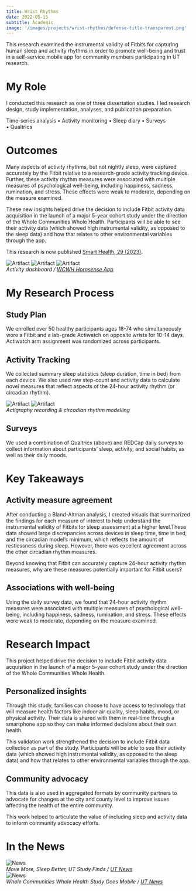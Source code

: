 ```yaml
---
title: Wrist Rhythms
date: 2022-05-15
subtitle: Academic
image: '/images/projects/wrist-rhythms/defense-title-transparent.png'
---
```


This research examined the instrumental validity of Fitbits for capturing human sleep and activity rhythms in order to promote well-being and trust in a self-service mobile app for community members participating in UT research.

# My Role

I conducted this research as one of three dissertation studies. I led research design, study implementation, analyses, and publication preparation.

Time-series analysis • Activity monitoring • Sleep diary • Surveys • Qualtrics

# Outcomes
Many aspects of activity rhythms, but not nightly sleep, were captured accurately by the Fitbit relative to a research-grade activity tracking device. Further, these activity rhythm measures were associated with multiple measures of psychological well-being, including happiness, sadness, rumination, and stress. These effects were weak to moderate, depending on the measure examined.

These new insights helped drive the decision to include Fitbit activity data acquisition in the launch of a major 5-year cohort study under the direction of the Whole Communities Whole Health. Participants will be able to see their activity data (which showed high instrumental validity, as opposed to the sleep data) and how that relates to other environmental variables through the app.

This research is now published [Smart Health, 29 (2023)](https://www.sciencedirect.com/science/article/pii/S2352648323000466).

<div class="gallery-box">
  <div class="gallery">
    <img src="/images/projects/wrist-rhythms/hornsense-home.PNG" B loading="lazy" alt="Artifact">
    <img src="/images/projects/wrist-rhythms/IMG_9521.PNG" B loading="lazy" alt="Artifact">
    <img src="/images/projects/wrist-rhythms/hornsense-dashboard.png" B loading="lazy" alt="Artifact">
  </div>
  <em>Activity dashboard / <a href="https://www.google.com/url?sa=t&source=web&rct=j&opi=89978449&url=https://apps.apple.com/us/app/wcwh-hornsense/id1589284088&ved=2ahUKEwiehMG-2-WGAxWl1skDHXw1D9IQFnoECBQQAQ&usg=AOvVaw34-JaEp8GwDTPwLGjEM1_o" target="_blank">WCWH Hornsense App</a></em>
</div>

# My Research Process

## Study Plan

We enrolled over 50 healthy participants ages 18-74 who simultaneously wore a Fitbit and a lab-grade Actiwatch on opposite wrists for 10-14 days. Actiwatch arm assignment was randomized across participants.

## Activity Tracking

We collected summary sleep statistics (sleep duration, time in bed) from each device. We also used raw step-count and activity data to calculate novel measures that reflect aspects of the 24-hour activity rhythm (or circadian rhythm).

<div class="gallery-box">
  <div class="gallery">
    <img src="/images/projects/wrist-rhythms/act-1.jpeg" B loading="lazy" alt="Artifact">
    <img src="/images/projects/wrist-rhythms/act-2.jpeg" B loading="lazy" alt="Artifact">
  </div>
  <em>Actigraphy recording & circadian rhythm modelling</em>
</div>

## Surveys

We used a combination of Qualtrics (above) and REDCap daily surveys to collect information about participants’ sleep, activity, and social habits, as well as their daily moods.

# Key Takeaways

## Activity measure agreement

After conducting a Bland-Altman analysis, I created visuals that summarized the findings for each measure of interest to help understand the instrumental validity of Fitbits for sleep assessment at a higher level.These data showed large discrepancies across devices in sleep time, time in bed, and the circadian model’s minimum, which reflects the amount of restlessness during sleep. However, there was excellent agreement across the other circadian rhythm measures.

Beyond knowing that Fitbit can accurately capture 24-hour activity rhythm measures, why are these measures potentially important for Fitbit users?

## Associations with well-being

Using the daily survey data, we found that 24-hour activity rhythm measures were associated with multiple measures of psychological well-being, including happiness, sadness, rumination, and stress. These effects were weak to moderate, depending on the measure examined.

# Research Impact

This project helped drive the decision to include Fitbit activity data acquisition in the launch of a major 5-year cohort study under the direction of the Whole Communities Whole Health.

## Personalized insights

Through this study, families can choose to have access to technology that will measure health factors like indoor air quality, sleep habits, mood, or physical activity. Their data is shared with them in real-time through a smartphone app so they can make informed decisions about their own health.

 This validation work strengthened the decision to include Fitbit data collection as part of the study. Participants will be able to see their activity data (which showed high instrumental validity, as opposed to the sleep data) and how that relates to other environmental variables through the app.

 ## Community advocacy

 This data is also used in aggregated formats by community partners to advocate for changes at the city and county level to improve issues affecting the health of the entire community.

This work helped to articulate the value of including sleep and activity data to inform community advocacy efforts.

# In the News

<div class="gallery-box">
  <div class="gallery">
    <img src="https://news.utexas.edu/wp-content/uploads/2024/04/iStock-1361759841-1200x800-c-default.jpg" B loading="lazy" alt="News">
  </div>
  <em>Move More, Sleep Better, UT Study Finds / <a href="https://news.utexas.edu/2024/04/01/move-more-sleep-better-ut-study-finds/" target="_blank">UT News</a></em>
</div>

<div class="gallery-box">
  <div class="gallery">
     <img src="https://bridgingbarriers.utexas.edu/sites/default/files/2022-01/1_1bignvjjocpwhujfozpu_w.jpeg" B loading="lazy" alt="News">
  </div>
  <em>Whole Communities Whole Health Study Goes Mobile / <a href="https://bridgingbarriers.utexas.edu/news/whole-communities-whole-health-study-goes-mobile" target="_blank">UT News</a></em>
</div>

